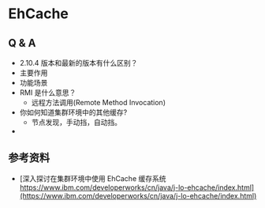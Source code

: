 # EhCache

## Q & A
+ 2.10.4 版本和最新的版本有什么区别？
+ 主要作用
+ 功能场景
+ RMI 是什么意思？
  + 远程方法调用(Remote Method Invocation)
+ 你如何知道集群环境中的其他缓存?
  + 节点发现，手动挡，自动挡。
+ 

## 参考资料
+ [深入探讨在集群环境中使用 EhCache 缓存系统 https://www.ibm.com/developerworks/cn/java/j-lo-ehcache/index.html](https://www.ibm.com/developerworks/cn/java/j-lo-ehcache/index.html)